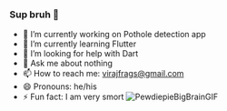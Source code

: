 ### Sup bruh 👋
- 🔭 I’m currently working on Pothole detection app
- 🌱 I’m currently learning Flutter
- 🤔 I’m looking for help with Dart
- 💬 Ask me about nothing 
- 📫 How to reach me: virajfrags@gmail.com
- 😄 Pronouns: he/his
- ⚡ Fun fact: I am very smort ![PewdiepieBigBrainGIF](https://user-images.githubusercontent.com/64693594/188669460-d6172841-b56a-4065-bb08-755e194701c1.gif)

